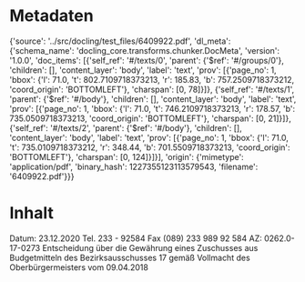# Metadaten
{'source': '../src/docling/test_files/6409922.pdf', 'dl_meta': {'schema_name': 'docling_core.transforms.chunker.DocMeta', 'version': '1.0.0', 'doc_items': [{'self_ref': '#/texts/0', 'parent': {'$ref': '#/groups/0'}, 'children': [], 'content_layer': 'body', 'label': 'text', 'prov': [{'page_no': 1, 'bbox': {'l': 71.0, 't': 802.7109718373213, 'r': 185.83, 'b': 757.2509718373212, 'coord_origin': 'BOTTOMLEFT'}, 'charspan': [0, 78]}]}, {'self_ref': '#/texts/1', 'parent': {'$ref': '#/body'}, 'children': [], 'content_layer': 'body', 'label': 'text', 'prov': [{'page_no': 1, 'bbox': {'l': 71.0, 't': 746.2109718373213, 'r': 178.57, 'b': 735.0509718373213, 'coord_origin': 'BOTTOMLEFT'}, 'charspan': [0, 21]}]}, {'self_ref': '#/texts/2', 'parent': {'$ref': '#/body'}, 'children': [], 'content_layer': 'body', 'label': 'text', 'prov': [{'page_no': 1, 'bbox': {'l': 71.0, 't': 735.0109718373212, 'r': 348.44, 'b': 701.5509718373213, 'coord_origin': 'BOTTOMLEFT'}, 'charspan': [0, 124]}]}], 'origin': {'mimetype': 'application/pdf', 'binary_hash': 1227355123113579543, 'filename': '6409922.pdf'}}}

# Inhalt
Datum: 23.12.2020 Tel. 233 - 92584 Fax (089) 233 989 92 584 AZ: 0262.0-17-0273
Entscheidung über die
Gewährung eines Zuschusses aus Budgetmitteln des Bezirksausschusses 17 gemäß Vollmacht des Oberbürgermeisters vom 09.04.2018